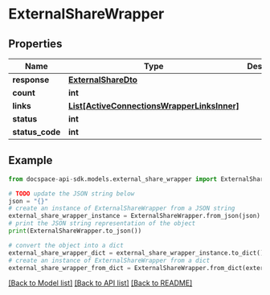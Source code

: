 # ExternalShareWrapper

## Properties

Name | Type | Description | Notes
------------ | ------------- | ------------- | -------------
**response** | [**ExternalShareDto**](ExternalShareDto.md) |  | [optional] 
**count** | **int** |  | [optional] 
**links** | [**List[ActiveConnectionsWrapperLinksInner]**](ActiveConnectionsWrapperLinksInner.md) |  | [optional] 
**status** | **int** |  | [optional] 
**status_code** | **int** |  | [optional] 

## Example

```python
from docspace-api-sdk.models.external_share_wrapper import ExternalShareWrapper

# TODO update the JSON string below
json = "{}"
# create an instance of ExternalShareWrapper from a JSON string
external_share_wrapper_instance = ExternalShareWrapper.from_json(json)
# print the JSON string representation of the object
print(ExternalShareWrapper.to_json())

# convert the object into a dict
external_share_wrapper_dict = external_share_wrapper_instance.to_dict()
# create an instance of ExternalShareWrapper from a dict
external_share_wrapper_from_dict = ExternalShareWrapper.from_dict(external_share_wrapper_dict)
```
[[Back to Model list]](../README.md#documentation-for-models) [[Back to API list]](../README.md#documentation-for-api-endpoints) [[Back to README]](../README.md)


